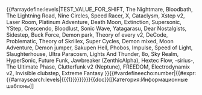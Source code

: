 {{#arraydefine:levels|TEST_VALUE_FOR_SHIFT,
The Nightmare,
Bloodbath,
The Lightning Road,
Nine Circles,
Speed Racer,
X,
Cataclysm,
Xstep v2,
Laser Room,
Platinum Adventure,
Death Moon,
Extinction,
Supersonic,
YStep,
Crescendo,
Bloodlust,
Sonic Wave,
Yatagarasu,
Dear Nostalgists,
Sidestep,
Buck Force,
Demon park,
Theory of every v2,
DeCode,
Problematic,
Theory of Skrillex,
Super Cycles,
Demon mixed,
Moon Adventure,
Demon jumper,
Sakupen Hell,
Phobos,
Impulse,
Speed of Light,
Slaughterhouse,
Ultra Paracosm,
Lights And Thunder,
8o,
Sky Realm,
HyperSonic,
Future Funk,
Jawbreaker (ZenthicAlpha),
Hextec Flow,
-sirius-,
The Ultimate Phase,
Clutterfunk v2 (Neptune),
FREEDOM,
Electrodynamix v2,
Invisible clubstep,
Extreme Fantasy
}}{{#vardefineecho:number|{{#expr:{{#arraysearch:levels|{{{1}}}}}}}}}<noinclude>{{doc}}[[Категория:Информационные шаблоны]]</noinclude>